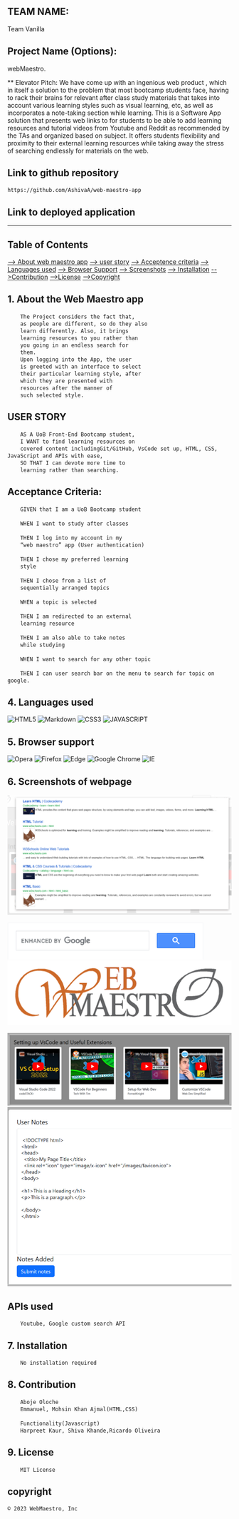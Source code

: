 ## TEAM NAME:

Team Vanilla

## Project Name (Options):

webMaestro.

\*\* Elevator Pitch:
We have come up with an ingenious
web product , which in itself a
solution to the problem that most
bootcamp students face, having to
rack their brains for relevant after
class study materials that takes into
account various learning styles such
as visual learning, etc, as well as
incorporates a note-taking section
while learning.
This is a Software App solution that
presents web links to for students to
be able to add learning resources
and tutorial videos from Youtube and
Reddit as recommended by the TAs
and organized based on subject. It
offers students flexibility and
proximity to their external learning
resources while taking away the
stress of searching endlessly for
materials on the web.

## Link to github repository

    https://github.com/AshivaA/web-maestro-app

## Link to deployed application

---

## Table of Contents

[--> About web maestro app](#about-me)
[--> user story](#user-story)
[--> Acceptence criteria](#acceptance-criteria)
[--> Languages used](#5-languages-used)
[--> Browser Support](#6-browser-support)
[--> Screenshots](#7-screenshots-of-webpage)
[--> Installation](#8-installation)
[-->Contribution](#9-contribution)
[-->License](#10-license)
[-->Copyright](#copyright)

## 1. About the Web Maestro app

        The Project considers the fact that,
        as people are different, so do they also
        learn differently. Also, it brings
        learning resources to you rather than
        you going in an endless search for
        them.
        Upon logging into the App, the user
        is greeted with an interface to select
        their particular learning style, after
        which they are presented with
        resources after the manner of
        such selected style.

## USER STORY

        AS A UoB Front-End Bootcamp student,
        I WANT to find learning resources on
        covered content includingGit/GitHub, VsCode set up, HTML, CSS, JavaScript and APIs with ease,
        SO THAT I can devote more time to
        learning rather than searching.

## Acceptance Criteria:

        GIVEN that I am a UoB Bootcamp student

        WHEN I want to study after classes

        THEN I log into my account in my
        “web maestro” app (User authentication)

        THEN I chose my preferred learning
        style

        THEN I chose from a list of
        sequentially arranged topics

        WHEN a topic is selected

        THEN I am redirected to an external
        learning resource

        THEN I am also able to take notes
        while studying

        WHEN I want to search for any other topic

        THEN I can user search bar on the menu to search for topic on google.

## 4. Languages used

![HTML5](https://img.shields.io/badge/html5-%23E34F26.svg?style=for-the-badge&logo=html5&logoColor=white)
![Markdown](https://img.shields.io/badge/markdown-%23000000.svg?style=for-the-badge&logo=markdown&logoColor=white)
![CSS3](https://img.shields.io/badge/css3-%231572B6.svg?style=for-the-badge&logo=css3&logoColor=white)
![JAVASCRIPT](https://img.shields.io/badge/JAVASCRIPT-%231572B6.svg?style=for-the-badge&logo=css3&logoColor=white)

## 5. Browser support

![Opera](https://img.shields.io/badge/Opera-FF1B2D?style=for-the-badge&logo=Opera&logoColor=white)
![Firefox](https://img.shields.io/badge/Firefox-FF7139?style=for-the-badge&logo=Firefox-Browser&logoColor=white)
![Edge](https://img.shields.io/badge/Edge-0078D7?style=for-the-badge&logo=Microsoft-edge&logoColor=white)
![Google Chrome](https://img.shields.io/badge/Google%20Chrome-4285F4?style=for-the-badge&logo=GoogleChrome&logoColor=white)
![IE](https://img.shields.io/badge/Internet%20Explorer-0076D6?style=for-the-badge&logo=Internet%20Explorer&logoColor=white)

## 6. Screenshots of webpage

![](./assets/images/google-search-pic.png "my image")

![](./assets/images/search-button.png "my image")
![](./assets/images/WEB%20MAESTRO.png "my image")

![](./assets/images/youtube.png "my image")
![](./assets/images/notes-added.png "my image")

## APIs used

        Youtube, Google custom search API

## 7. Installation

        No installation required

## 8. Contribution

        Aboje Oloche
        Emmanuel, Mohsin Khan Ajmal(HTML,CSS)

        Functionality(Javascript)
        Harpreet Kaur, Shiva Khande,Ricardo Oliveira

## 9. License

        MIT License

## copyright

    © 2023 WebMaestro, Inc

